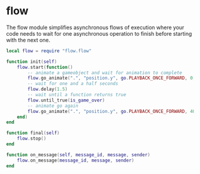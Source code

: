 # flow

The flow module simplifies asynchronous flows of execution where your
code needs to wait for one asynchronous operation to finish before
starting with the next one.

```lua
local flow = require "flow.flow"

function init(self)
	flow.start(function()
		-- animate a gameobject and wait for animation to complete
		flow.go_animate(".", "position.y", go.PLAYBACK_ONCE_FORWARD, 0, go.EASING_INCUBIC, 2)
		-- wait for one and a half seconds
		flow.delay(1.5)
		-- wait until a function returns true
		flow.until_true(is_game_over)
		-- animate go again
		flow.go_animate(".", "position.y", go.PLAYBACK_ONCE_FORWARD, 400, go.EASING_INCUBIC, 2)
	end)
end

function final(self)
	flow.stop()
end

function on_message(self, message_id, message, sender)
	flow.on_message(message_id, message, sender)
end
```